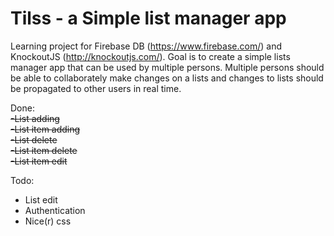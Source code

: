 Tilss - a Simple list manager app
====================================

Learning project for Firebase DB (https://www.firebase.com/) and KnockoutJS (http://knockoutjs.com/). 
Goal is to create a simple lists manager app that can be used by multiple persons. 
Multiple persons should be able to collaborately make changes on a lists and changes to lists 
should be propagated to other users in real time.

Done:   
~~-List adding~~  
~~-List item adding~~  
~~-List delete~~  
~~-List item delete~~  
~~-List item edit~~ 

Todo:
- List edit
- Authentication 
- Nice(r) css
